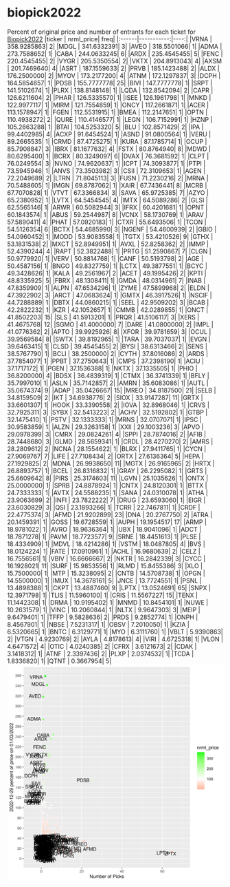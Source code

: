 # biopick2022
Percent of original price and number of entrants for each ticket for [Biopick2022](https://twitter.com/hashtag/Biopick2022)
|ticker |  nrml_price| freq|
|:------|-----------:|----:|
|VRNA   | 358.9285863|    2|
|MDGL   | 341.6332391|    3|
|AVEO   | 318.5501066|    1|
|ADMA   | 273.7588652|    1|
|CABA   | 244.0633245|    6|
|ARDX   | 235.4545455|    5|
|FENC   | 220.4545455|    2|
|VYGR   | 205.5350554|    2|
|VKTX   | 204.8913043|    4|
|AXSM   | 201.7469640|    4|
|ASRT   | 187.1559633|    2|
|PRVB   | 185.1423488|    2|
|ALDX   | 176.2500000|    2|
|MYOV   | 173.2177200|    4|
|ATNM   | 172.1297837|    3|
|DCPH   | 164.5854657|    1|
|PDSB   | 155.7777778|   25|
|BIVI   | 147.7777778|    1|
|SRPT   | 141.5102674|    1|
|PLRX   | 138.8148148|    1|
|LQDA   | 132.8542094|    2|
|CAPR   | 126.6211604|    2|
|PHAR   | 126.5335570|    1|
|ISEE   | 126.1961798|    1|
|MNKD   | 122.9977117|    1|
|MIRM   | 121.7554859|    1|
|ONCY   | 117.2661871|    1|
|ACER   | 113.1578947|    1|
|FGEN   | 112.5531915|    1|
|BMEA   | 112.2147651|    1|
|OPTN   | 110.4938272|    2|
|QURE   | 110.4146577|    1|
|LEGN   | 106.7152991|    1|
|HZNP   | 105.2663288|    1|
|BTAI   | 104.5253320|    5|
|BLU    | 102.8571429|    2|
|IPA    |  99.4402985|    4|
|ACXP   |  91.6454524|    1|
|ASND   |  91.0800564|    1|
|VERU   |  89.2665535|    1|
|CRMD   |  87.4725275|    1|
|KURA   |  87.1785714|    1|
|OCUP   |  85.7908847|    3|
|IBRX   |  81.1677632|    4|
|FSTX   |  80.8764940|    8|
|MDWD   |  80.6295400|    1|
|BCRX   |  80.3249097|    6|
|DVAX   |  76.3681592|    1|
|CLPT   |  76.0249554|    3|
|NVNO   |  74.9620637|    1|
|ICPT   |  74.3093877|    1|
|PTPI   |  73.5945946|    1|
|ANVS   |  73.3503982|    3|
|CSII   |  72.3109653|    1|
|AGEN   |  72.2049689|    2|
|LTRN   |  71.8045113|    3|
|FUSN   |  71.2230216|    2|
|MRNA   |  70.5488605|    1|
|IMGN   |  69.8787062|    1|
|XAIR   |  67.7436441|    8|
|MCRB   |  67.7070828|    1|
|VTVT   |  67.3366834|    3|
|SAVA   |  65.9725385|    7|
|AZYO   |  65.2380952|    1|
|LVTX   |  64.5454545|    4|
|IMTX   |  64.5089286|    2|
|GLSI   |  62.5565146|    1|
|ARWR   |  60.5082944|    3|
|IFRX   |  60.4201681|    1|
|OPNT   |  60.1843574|    1|
|ABUS   |  59.2544987|    8|
|VCNX   |  58.1730769|    1|
|ARAV   |  57.5890411|    4|
|PHAT   |  57.0920183|    1|
|CTXR   |  55.6493506|    1|
|TCON   |  54.5126354|    6|
|BCTX   |  54.4685990|    3|
|NGENF  |  54.4600939|    2|
|GBIO   |  54.0960452|    1|
|MODD   |  53.9083558|    1|
|TGTX   |  53.4210526|    9|
|GTHX   |  53.1831538|    2|
|MXCT   |  52.8949951|    1|
|AVXL   |  52.8258362|    2|
|IMMP   |  52.4390244|    4|
|RAPT   |  52.3822488|    1|
|PRTG   |  51.2590867|    7|
|CLGN   |  50.9779920|    1|
|VERV   |  50.8814768|    1|
|CANF   |  50.5193798|    2|
|AGE    |  50.4587156|    1|
|BNGO   |  49.8327759|    1|
|LCTX   |  49.3877551|    1|
|BCYC   |  49.3428626|    1|
|KALA   |  49.2561967|    2|
|ACET   |  49.1995426|    2|
|KPTI   |  48.8335925|    5|
|FBRX   |  48.1308411|    1|
|GMDA   |  48.0314961|    7|
|INAB   |  47.8359909|    1|
|ALPN   |  47.6534296|    1|
|ZYME   |  47.5899968|    2|
|ELDN   |  47.3922902|    3|
|ARCT   |  47.0683624|    1|
|GMTX   |  46.3917526|    1|
|NSCIF  |  44.7288889|    1|
|DBTX   |  44.0860215|    1|
|SEEL   |  42.9509202|    3|
|BCAB   |  42.2822232|    1|
|KZR    |  42.1052657|    1|
|CMMB   |  42.0289855|    1|
|ONCT   |  41.8502203|   15|
|SLS    |  41.5913201|    1|
|PRQR   |  41.5106117|    3|
|XERS   |  41.4675768|   12|
|SGMO   |  41.4000000|    7|
|DARE   |  41.0800000|    2|
|IMPL   |  41.0776362|    2|
|APTO   |  39.9925926|    8|
|XFOR   |  39.9781659|    3|
|OCUL   |  39.9569584|    8|
|SWTX   |  39.8192965|    1|
|TARA   |  39.7037037|    1|
|EVGN   |  39.6463415|    1|
|CLSD   |  39.4545455|    2|
|BYSI   |  38.6313466|    2|
|SENS   |  38.5767790|    1|
|BCLI   |  38.2500000|    2|
|CYTH   |  37.8016086|    2|
|ARDS   |  37.7854077|    1|
|PPBT   |  37.2750643|    1|
|CMPS   |  37.2398190|    1|
|ACIU   |  37.1717172|    1|
|PGEN   |  37.1536388|    1|
|NKTX   |  37.1335505|    1|
|PHIO   |  36.8200000|    4|
|BDSX   |  36.4839319|    1|
|CTMX   |  36.3741339|    1|
|BFLY   |  35.7997010|    1|
|ASLN   |  35.7142857|    2|
|AMRN   |  35.6083086|    1|
|AUTL   |  35.0674374|    9|
|ADAP   |  35.0426667|   15|
|MREO   |  34.8187500|   21|
|SELB   |  34.8159509|    2|
|IKT    |  34.6938776|    2|
|SIOX   |  33.9147287|   11|
|GRTX   |  33.6601307|    1|
|HOOK   |  33.3390558|    2|
|IOVA   |  32.8968046|    1|
|CRVS   |  32.7925311|    3|
|SYBX   |  32.5413223|    2|
|ACHV   |  32.5192802|    1|
|GTBP   |  32.1475410|    1|
|PSTV   |  32.1333333|    1|
|MRNS   |  32.0707071|    1|
|IPSC   |  30.9583859|    1|
|ALZN   |  29.3263158|    1|
|XXII   |  29.1003236|    3|
|APVO   |  29.0978399|    3|
|CMRX   |  29.0824261|    4|
|SPPI   |  28.7874016|    2|
|AFIB   |  28.7448680|    3|
|GLMD   |  28.5659341|    1|
|CRDL   |  28.4270270|    2|
|AMRS   |  28.2809612|    2|
|NCNA   |  28.1554622|    1|
|BLRX   |  27.9411765|    1|
|CYCN   |  27.9069767|    7|
|LIFE   |  27.7108434|    2|
|ORTX   |  27.6136364|    5|
|HEPA   |  27.1929825|    2|
|MDNA   |  26.9938650|   11|
|MGTX   |  26.9165965|    2|
|HRTX   |  26.8893757|    1|
|BCEL   |  26.8316832|    1|
|GRAY   |  26.2295082|    1|
|GRTS   |  25.6609642|    8|
|PIRS   |  25.3174603|   11|
|LGVN   |  25.1035626|    1|
|ONTX   |  25.0000000|    1|
|SPRB   |  24.8878924|    1|
|CNTX   |  24.8120301|    1|
|BTTX   |  24.7333333|    1|
|AVTX   |  24.5588235|    1|
|SANA   |  24.0310078|    1|
|ATHA   |  23.9063699|    2|
|INFI   |  23.7822222|    7|
|DRUG   |  23.6593060|    1|
|EIGR   |  23.6030829|    3|
|QSI    |  23.1893266|    1|
|TCRR   |  22.7467811|    1|
|CRDF   |  22.4775374|    3|
|AFMD   |  21.9202899|   23|
|DNA    |  20.2767750|    2|
|ATRA   |  20.1459391|    1|
|GOSS   |  19.6728559|    1|
|AUPH   |  19.1954517|   17|
|ARMP   |  18.9781022|    1|
|AVRO   |  18.9636364|    1|
|UBX    |  18.9041096|    1|
|ADCT   |  18.7871278|    1|
|PAVM   |  18.7723577|    9|
|SRNE   |  18.4451613|    1|
|PLSE   |  18.4334909|    1|
|MDVL   |  18.4214286|    1|
|VSTM   |  18.0487805|    4|
|BVS    |  18.0124224|    1|
|FATE   |  17.0910961|    1|
|ACHL   |  16.9680639|    2|
|CELZ   |  16.7556561|    1|
|VBIV   |  16.6666667|    2|
|NKTR   |  16.2842339|    3|
|CYCC   |  16.1928021|   11|
|SURF   |  15.9853556|    1|
|RLMD   |  15.8455386|    3|
|XLO    |  15.7500000|    1|
|MTP    |  15.3238095|    2|
|CNTB   |  14.5708738|    1|
|OPGN   |  14.5500000|    1|
|IMUX   |  14.3678161|    5|
|JNCE   |  13.7724551|    1|
|PSNL   |  13.4898388|    1|
|CKPT   |  13.4887460|    9|
|LPTX   |  13.0524691|   65|
|SNPX   |  12.3971798|    1|
|TLIS   |  11.5960100|    1|
|CRIS   |  11.5567227|   15|
|TENX   |  11.1442308|    1|
|DRMA   |  10.9195402|    1|
|MNMD   |  10.8454101|    1|
|NUWE   |  10.2631579|    1|
|VINC   |  10.2060844|    1|
|NLTX   |   9.9647303|    3|
|MEIP   |   9.6479401|    1|
|TFFP   |   9.5828636|    2|
|PRDS   |   9.2852774|    1|
|ONPH   |   8.4567901|    1|
|NBSE   |   7.5231317|    1|
|OBSV   |   7.2010050|    1|
|KZIA   |   6.5320665|    1|
|BNTC   |   6.3129771|    1|
|MYO    |   6.3111760|    1|
|VBLT   |   5.9390863|    2|
|VTGN   |   4.9230769|    2|
|AYLA   |   4.8178613|    4|
|VIRI   |   4.6725318|    1|
|VLON   |   4.6471572|    4|
|OTIC   |   4.0240385|    2|
|CFRX   |   3.6121673|    2|
|CDAK   |   3.1418312|    1|
|ATNF   |   2.3397436|    2|
|PLXP   |   2.0374532|    1|
|TCDA   |   1.8336820|    1|
|QTNT   |   0.3667954|    5|
![retvspicks](biopicks.png?raw=true)
